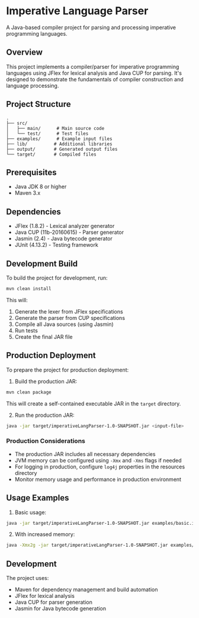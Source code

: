 # Imperative Language Parser

A Java-based compiler project for parsing and processing imperative programming languages.

## Overview

This project implements a compiler/parser for imperative programming languages using JFlex for lexical analysis and Java CUP for parsing. It's designed to demonstrate the fundamentals of compiler construction and language processing.

## Project Structure

```
.
├── src/
│   ├── main/      # Main source code
│   └── test/      # Test files
├── examples/      # Example input files
├── lib/          # Additional libraries
├── output/       # Generated output files
└── target/       # Compiled files
```

## Prerequisites

- Java JDK 8 or higher
- Maven 3.x

## Dependencies

- JFlex (1.8.2) - Lexical analyzer generator
- Java CUP (11b-20160615) - Parser generator
- Jasmin (2.4) - Java bytecode generator
- JUnit (4.13.2) - Testing framework

## Development Build

To build the project for development, run:

```bash
mvn clean install
```

This will:
1. Generate the lexer from JFlex specifications
2. Generate the parser from CUP specifications
3. Compile all Java sources (using Jasmin)
4. Run tests
5. Create the final JAR file

## Production Deployment

To prepare the project for production deployment:

1. Build the production JAR:

```bash
mvn clean package
```

This will create a self-contained executable JAR in the `target` directory.

2. Run the production JAR:

```bash
java -jar target/imperativeLangParser-1.0-SNAPSHOT.jar <input-file>
```

### Production Considerations

- The production JAR includes all necessary dependencies
- JVM memory can be configured using `-Xmx` and `-Xms` flags if needed
- For logging in production, configure `log4j` properties in the resources directory
- Monitor memory usage and performance in production environment

## Usage Examples

1. Basic usage:

```bash
java -jar target/imperativeLangParser-1.0-SNAPSHOT.jar examples/basic.imp
```

2. With increased memory:

```bash
java -Xmx2g -jar target/imperativeLangParser-1.0-SNAPSHOT.jar examples/large.imp
```

## Development

The project uses:
- Maven for dependency management and build automation
- JFlex for lexical analysis
- Java CUP for parser generation
- Jasmin for Java bytecode generation